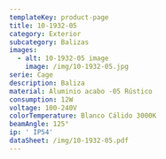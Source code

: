 ```yaml
---
templateKey: product-page
title: 10-1932-05
category: Exterior
subcategory: Balizas
images:
  - alt: 10-1932-05 image
    image: /img/10-1932-05.jpg
serie: Cage
description: Baliza
material: Aluminio acabo -05 Rústico
consumption: 12W
voltage: 100-240V
colorTemperature: Blanco Cálido 3000K
beamAngle: 125°
ip: ' IP54'
dataSheet: /img/10-1932-05.pdf
---
```


